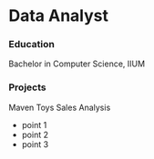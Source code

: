 # Data Analyst
### Education
Bachelor in Computer Science, IIUM

### Projects
Maven Toys Sales Analysis
- point 1
- point 2
- point 3
